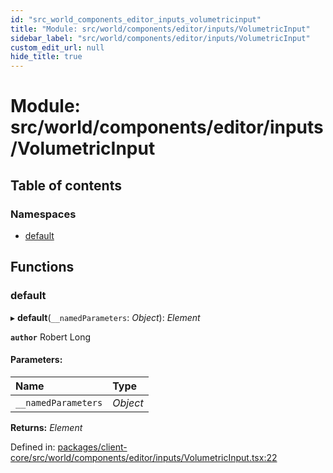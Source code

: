 ```yaml
---
id: "src_world_components_editor_inputs_volumetricinput"
title: "Module: src/world/components/editor/inputs/VolumetricInput"
sidebar_label: "src/world/components/editor/inputs/VolumetricInput"
custom_edit_url: null
hide_title: true
---
```


# Module: src/world/components/editor/inputs/VolumetricInput

## Table of contents

### Namespaces

- [default](src_world_components_editor_inputs_volumetricinput.default.md)

## Functions

### default

▸ **default**(`__namedParameters`: *Object*): *Element*

**`author`** Robert Long

#### Parameters:

Name | Type |
:------ | :------ |
`__namedParameters` | *Object* |

**Returns:** *Element*

Defined in: [packages/client-core/src/world/components/editor/inputs/VolumetricInput.tsx:22](https://github.com/xr3ngine/xr3ngine/blob/a16a45d7e/packages/client-core/src/world/components/editor/inputs/VolumetricInput.tsx#L22)
